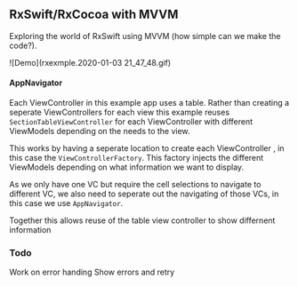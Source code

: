 ## RxSwift/RxCocoa with MVVM

Exploring the world of RxSwift using MVVM (how simple can we make the code?).

![Demo](rxexmple.2020-01-03 21_47_48.gif)

#### AppNavigator

Each ViewController in this example app uses a table.  Rather than creating a seperate ViewControllers for each view this example reuses `SectionTableViewController` for each ViewController with different ViewModels depending on the needs to the view.

This works by having a seperate location to create each ViewController , in this case the `ViewControllerFactory`.  This factory injects the different ViewModels depending on what information we want to display.  

As we only have one VC but require the cell selections to navigate to different VC, we also need to seperate out the navigating of those VCs, in this case we use `AppNavigator`.

Together this allows reuse of the table view controller to show differnent information


### Todo

Work on error handing
Show errors and retry

